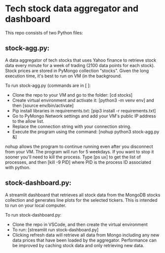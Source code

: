 # Tech stock data aggregator and dashboard

This repo consists of two Python files:

## stock-agg.py: 
A data aggregator of tech stocks that uses Yahoo finance to retrieve stock data every minute for a week of trading (2100 data points for each stock).  Stock prices are stored in PyMongo collection "stocks".  Given the long execution time, it's best to run on VM (in the background.  

To run stock-agg.py (commands are in [ ]:
* Clone the repo to your VM and go to the folder: [cd stocks]
* Create virtual environment and activate it: [python3 -m venv env] and then [source env/bin/activate]
* Pip install libraries in requirements.txt: [pip3 install -r requirements.txt]
* Go to PyMongo Network settings and add your VM's public IP address to the allow list.
* Replace the connection string with your connection string.
* Execute the program using the command:  [nohup python3 stock-agg.py &]

nohup allows the program to continue running even after you disconnect from your VM.  The program will run for 5 weekdays.  If you want to stop it sooner you'll need to kill the process.  Type [ps ux] to get the list of processes, and then [kill -9 PID] where PID is the process ID associated with python.  

## stock-dashboard.py:
A streamlit dashboard that retrieves all stock data from the MongoDB stocks collection and generates line plots for the selected tickers.  This is intended to run on your local computer.

To run stock-dashboard.py:
* Clone the repo in VSCode, and then create the virtual environment
* To run: [streamlit run stock-dashboard.py]
* Clicking refresh data will retrieve all data from Mongo including any new data prices that have been loaded by the aggregator.  Performance can be improved by caching stock data and only retrieving new data.  

